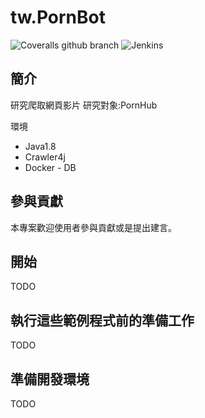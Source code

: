 # tw.PornBot


![Coveralls github branch](https://img.shields.io/badge/java-1.8-green.svg)
![Jenkins](https://img.shields.io/badge/license-MIT-blue.svg)

## 簡介

研究爬取網頁影片
研究對象:PornHub

環境
- Java1.8
- Crawler4j
- Docker - DB

## 參與貢獻

本專案歡迎使用者參與貢獻或是提出建言。

## 開始
TODO

## 執行這些範例程式前的準備工作
TODO

## 準備開發環境
TODO
